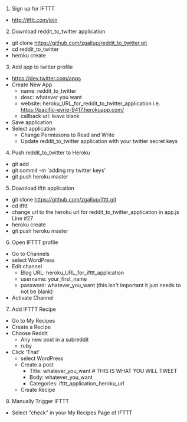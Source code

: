 1. Sign up for IFTTT
  - http://ifttt.com/join

2. Download reddit_to_twitter application
  - git clone https://github.com/zgallup/reddit_to_twitter.git
  - cd reddit_to_twitter
  - heroku create

3. Add app to twitter profile
  - https://dev.twitter.com/apps
  - Create New App
    - name: reddit_to_twitter
    - desc: whatever you want
    - website: heroku_URL_for_reddit_to_twitter_application i.e.
      https://pacific-eyrie-9417.herokuapp.com/
    - callback url: leave blank
  - Save application
  - Select application
    - Change Permissons to Read and Write
    - Update reddit_to_twitter application with your twitter secret keys

4.  Push reddit_to_twitter to Heroku
  - git add .
  - git commit -m 'adding my twitter keys'
  - git push heroku master
  
5. Download ifttt application
  - git clone https://github.com/zgallup/ifttt.git
  - cd ifttt
  - change url to the heroku url for reddit_to_twitter_application in
    app.js Line #27
  - heroku create
  - git push heroku master

6. Open IFTTT profile
  - Go to Channels
  - select WordPress
  - Edit channel
    - Blog URL: heroku_URL_for_ifttt_application
    - username: your_first_name
    - password: whatever_you_want (this isn't important it just needs to
      not be blank)
  - Activate Channel

7. Add IFTTT Recipe
  - Go to My Recipes
  - Create a Recipe
  - Choose Reddit
    - Any new post in a subreddit
    - ruby
  - Click 'That'
    - select WordPress
    - Create a post
      - Title: whatever_you_want # THIS IS WHAT YOU WILL TWEET
      - Body: whatever_you_want
      - Categories: ifttt_application_heroku_url
    - Create Recipe

8. Manually Trigger IFTTT 
  - Select "check" in your My Recipes Page of IFTTT
